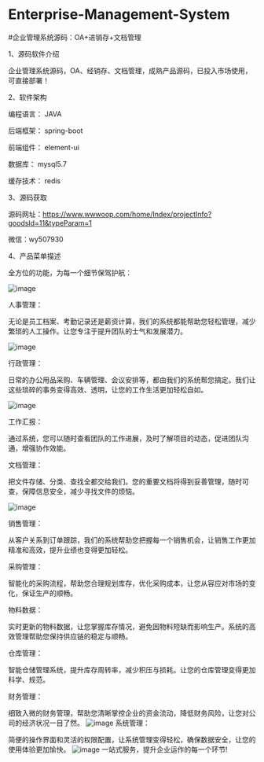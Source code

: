 # Enterprise-Management-System
#企业管理系统源码：OA+进销存+文档管理

1、源码软件介绍

企业管理系统源码，OA、经销存、文档管理，成熟产品源码，已投入市场使用，可直接部署！

2、软件架构

编程语言： JAVA

后端框架： spring-boot

前端组件： element-ui

数据库： mysql5.7

缓存技术： redis


3、源码获取

源码网址：https://www.wwwoop.com/home/Index/projectInfo?goodsId=11&typeParam=1

微信：wy507930


4、产品菜单描述

全方位的功能，为每一个细节保驾护航：

![image](https://github.com/user-attachments/assets/571004d4-7d42-43d7-839d-90d699e66c18)

人事管理：

无论是员工档案、考勤记录还是薪资计算，我们的系统都能帮助您轻松管理，减少繁琐的人工操作。让您专注于提升团队的士气和发展潜力。

![image](https://github.com/user-attachments/assets/90d3fe5b-011d-4fe3-9d29-eefeb6c174b7)

行政管理：

日常的办公用品采购、车辆管理、会议安排等，都由我们的系统帮您搞定。我们让这些琐碎的事务变得高效、透明，让您的工作生活更加轻松自如。

![image](https://github.com/user-attachments/assets/89267c29-2aac-4f72-8781-960e57000450)

工作汇报：

通过系统，您可以随时查看团队的工作进展，及时了解项目的动态，促进团队沟通，增强协作效能。

文档管理：

把文件存储、分类、查找全都交给我们。您的重要文档将得到妥善管理，随时可查，保障信息安全，减少寻找文件的烦恼。

![image](https://github.com/user-attachments/assets/8473c76d-5988-43f2-b4ff-b42845feb30a)

销售管理：

从客户关系到订单跟踪，我们的系统帮助您把握每一个销售机会，让销售工作更加精准和高效，提升业绩也变得更加轻松。

采购管理：

智能化的采购流程，帮助您合理规划库存，优化采购成本，让您从容应对市场的变化，保证生产的顺畅。

物料数据：

实时更新的物料数据，让您掌握库存情况，避免因物料短缺而影响生产。系统的高效管理帮助您保持供应链的稳定与顺畅。

仓库管理：

智能仓储管理系统，提升库存周转率，减少积压与损耗。让您的仓库管理变得更加科学、规范。

财务管理：

细致入微的财务管理，帮助您清晰掌控企业的资金流动，降低财务风险，让您对公司的经济状况一目了然。
![image](https://github.com/user-attachments/assets/c489094e-ab27-45c6-b011-b43f9b64b1ef)
系统管理：

简便的操作界面和灵活的权限配置，让系统管理变得轻松，确保数据安全，让您的使用体验更加愉快。
![image](https://github.com/user-attachments/assets/b4ff7767-a751-4917-b6dd-3d6f972b4cb8)
一站式服务，提升企业运作的每一个环节!
